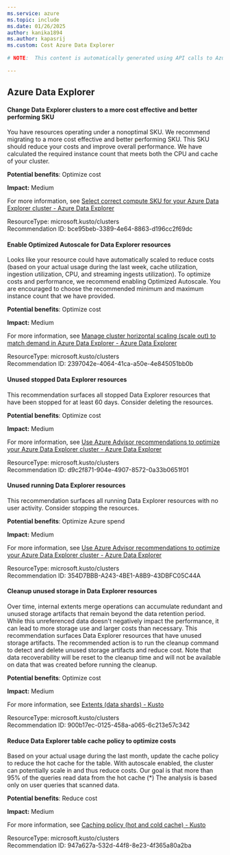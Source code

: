 ```yaml
---
ms.service: azure
ms.topic: include
ms.date: 01/26/2025
author: kanika1894
ms.author: kapasrij
ms.custom: Cost Azure Data Explorer
  
# NOTE:  This content is automatically generated using API calls to Azure. Any edits made on these files will be overwritten in the next run of the script. 
  
---
```

  
## Azure Data Explorer  
  
<!--bce95beb-3389-4e64-8863-d196cc2f69dc_begin-->

#### Change Data Explorer clusters to a more cost effective and better performing SKU  
  
You have resources operating under a nonoptimal SKU. We recommend migrating to a more cost effective and better performing SKU. This SKU should reduce your costs and improve overall performance. We have calculated the required instance count that meets both the CPU and cache of your cluster.  
  
**Potential benefits**: Optimize cost  

**Impact:** Medium
  
For more information, see [Select correct compute SKU for your Azure Data Explorer cluster - Azure Data Explorer ](https://aka.ms/clusterChooseSku)  

ResourceType: microsoft.kusto/clusters  
Recommendation ID: bce95beb-3389-4e64-8863-d196cc2f69dc  


<!--bce95beb-3389-4e64-8863-d196cc2f69dc_end-->

<!--2397042e-4064-41ca-a50e-4e845051bb0b_begin-->

#### Enable Optimized Autoscale for Data Explorer resources  
  
Looks like your resource could have automatically scaled to reduce costs (based on your actual usage during the last week, cache utilization, ingestion utilization, CPU, and streaming ingests utilization). To optimize costs and performance, we recommend enabling Optimized Autoscale. You are encouraged to choose the recommended minimum and maximum instance count that we have provided.  
  
**Potential benefits**: Optimize cost  

**Impact:** Medium
  
For more information, see [Manage cluster horizontal scaling (scale out) to match demand in Azure Data Explorer - Azure Data Explorer ](https://aka.ms/adxoptimizedautoscale)  

ResourceType: microsoft.kusto/clusters  
Recommendation ID: 2397042e-4064-41ca-a50e-4e845051bb0b  


<!--2397042e-4064-41ca-a50e-4e845051bb0b_end-->

<!--d9c2f871-904e-4907-8572-0a33b0651f01_begin-->

#### Unused stopped Data Explorer resources  
  
This recommendation surfaces all stopped Data Explorer resources that have been stopped for at least 60 days. Consider deleting the resources.  
  
**Potential benefits**: Optimize cost  

**Impact:** Medium
  
For more information, see [Use Azure Advisor recommendations to optimize your Azure Data Explorer cluster - Azure Data Explorer ](https://aka.ms/adxunusedstoppedcluster)  

ResourceType: microsoft.kusto/clusters  
Recommendation ID: d9c2f871-904e-4907-8572-0a33b0651f01  


<!--d9c2f871-904e-4907-8572-0a33b0651f01_end-->

<!--354D7BBB-A243-4BE1-A8B9-43DBFC05C44A_begin-->

#### Unused running Data Explorer resources  
  
This recommendation surfaces all running Data Explorer resources with no user activity. Consider stopping the resources.  
  
**Potential benefits**: Optimize Azure spend  

**Impact:** Medium
  
For more information, see [Use Azure Advisor recommendations to optimize your Azure Data Explorer cluster - Azure Data Explorer ](/azure/data-explorer/azure-advisor#azure-data-explorer-unused-cluster)  

ResourceType: microsoft.kusto/clusters  
Recommendation ID: 354D7BBB-A243-4BE1-A8B9-43DBFC05C44A  


<!--354D7BBB-A243-4BE1-A8B9-43DBFC05C44A_end-->

<!--900b17ec-0125-458a-a065-6c213e57c342_begin-->

#### Cleanup unused storage in Data Explorer resources  
  
Over time, internal extents merge operations can accumulate redundant and unused storage artifacts that remain beyond the data retention period. While this unreferenced data doesn't negatively impact the performance, it can lead to more storage use and larger costs than necessary. This recommendation surfaces Data Explorer resources that have unused storage artifacts. The recommended action is to run the cleanup command to detect and delete unused storage artifacts and reduce cost. Note that data recoverability will be reset to the cleanup time and will not be available on data that was created before running the cleanup.  
  
**Potential benefits**: Optimize cost  

**Impact:** Medium
  
For more information, see [Extents (data shards) - Kusto ](https://aka.ms/adxcleanextentcontainers)  

ResourceType: microsoft.kusto/clusters  
Recommendation ID: 900b17ec-0125-458a-a065-6c213e57c342  


<!--900b17ec-0125-458a-a065-6c213e57c342_end-->

<!--947a627a-532d-44f8-8e23-4f365a80a2ba_begin-->

#### Reduce Data Explorer table cache policy to optimize costs  
  
Based on your actual usage during the last month, update the cache policy to reduce the hot cache for the table. With autoscale enabled, the cluster can potentially scale in and thus reduce costs. Our goal is that more than 95% of the queries read data from the hot cache (*) The analysis is based only on user queries that scanned data.  
  
**Potential benefits**: Reduce cost  

**Impact:** Medium
  
For more information, see [Caching policy (hot and cold cache) - Kusto ](https://aka.ms/adxcachepolicy)  

ResourceType: microsoft.kusto/clusters  
Recommendation ID: 947a627a-532d-44f8-8e23-4f365a80a2ba  


<!--947a627a-532d-44f8-8e23-4f365a80a2ba_end-->

<!--articleBody-->

